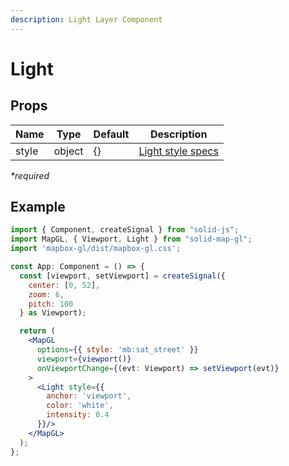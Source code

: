 ```yaml
---
description: Light Layer Component
---
```


# Light

## Props

| Name  | Type   | Default | Description                                                                 |
| ----- | ------ | ------- | --------------------------------------------------------------------------- |
| style | object | {}      | [Light style specs](https://docs.mapbox.com/mapbox-gl-js/style-spec/light/) |

_\*required_

## Example

```jsx
import { Component, createSignal } from "solid-js";
import MapGL, { Viewport, Light } from "solid-map-gl";
import 'mapbox-gl/dist/mapbox-gl.css';

const App: Component = () => {
  const [viewport, setViewport] = createSignal({
    center: [0, 52],
    zoom: 6,
    pitch: 100
  } as Viewport);

  return (
    <MapGL
      options={{ style: 'mb:sat_street' }}
      viewport={viewport()}
      onViewportChange={(evt: Viewport) => setViewport(evt)}
    >
      <Light style={{
        anchor: 'viewport',
        color: 'white',
        intensity: 0.4
      }}/>
    </MapGL>
  );
};
```
